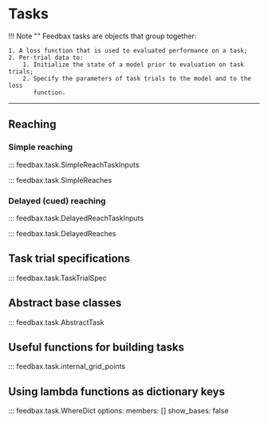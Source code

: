 # Tasks

!!! Note ""
    Feedbax tasks are objects that group together:

    1. A loss function that is used to evaluated performance on a task;
    2. Per-trial data to:
        1. Initialize the state of a model prior to evaluation on task trials;
        2. Specify the parameters of task trials to the model and to the loss
           function.

---

## Reaching

### Simple reaching

::: feedbax.task.SimpleReachTaskInputs

<!-- ::: feedbax.task.SimpleReachTrialSpec -->

::: feedbax.task.SimpleReaches

### Delayed (cued) reaching

::: feedbax.task.DelayedReachTaskInputs

<!-- ::: feedbax.task.DelayedReachTrialSpec -->

::: feedbax.task.DelayedReaches

## Task trial specifications

::: feedbax.task.TaskTrialSpec

## Abstract base classes

<!-- ::: feedbax.task.AbstractTaskInputs -->

::: feedbax.task.AbstractTask

## Useful functions for building tasks

::: feedbax.task.internal_grid_points

## Using lambda functions as dictionary keys

::: feedbax.task.WhereDict
    options:
        members: []
        show_bases: false